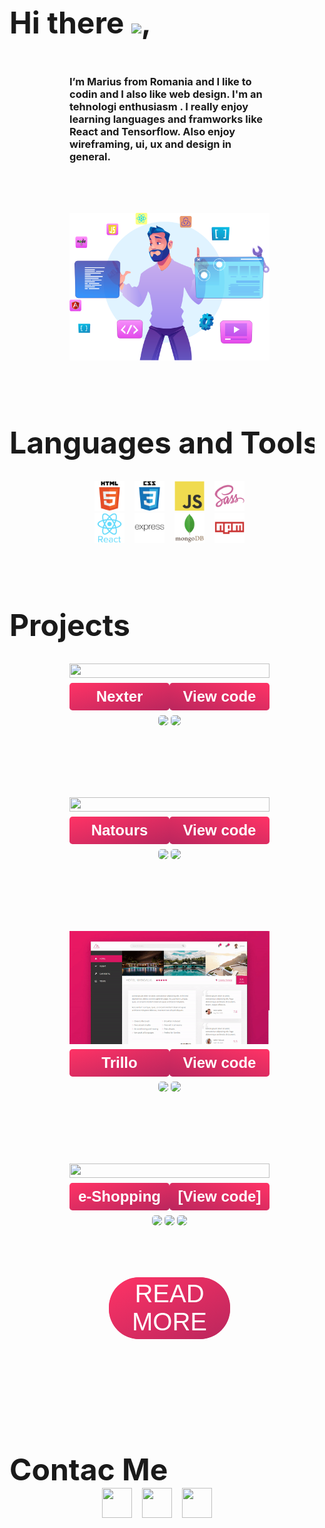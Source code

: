 <svg fill="none"  width="80vw" height="4000" xmlns="http://www.w3.org/2000/svg">

<foreignObject width="100%" height="100%">
  <div xmlns="http://www.w3.org/1999/xhtml">
<style>
  *{
    margin: 0;
    padding: 0;
    box-sizing: inherit;
}
h2 {
    margin-left: 1rem;
    font-size: 3rem;
    font-weight:1rem;
}
.container {
    display: grid;
    grid-template-rows:  repeat(3, min-content);
    grid-template-columns: [sidebar-start] 7rem [sidebar-end center-start]   repeat(6, [col-start] minmax(min-content, 14rem) [col-end]) [center-end] minmax(6rem, 1fr) [full-end];
  }
  .intro {
    grid-column:center-start/ center-end;
    margin: 2rem 0 2rem 0;
  }
  .intro-box{
      display: grid;
      grid-template-columns: repeat(auto-fit, minmax(20rem, 1fr));
      gap: 5rem;
  }
  .language {
      display: grid;
      grid-column:center-start/ center-end;
      grid-template-columns: repeat(auto-fit, minmax(2rem, 4rem));
      align-items: center;
      justify-items: center;
      justify-content: center;
      align-content: center;
      padding: 2rem;
  }
  .images {
    height: 3rem;
    width: 3rem;
}
  .pro{
        grid-column: sidebar-start/full-end;
  }
    .project {
        display: grid;
        grid-column: center-start/ center-end;
        grid-template-columns: repeat(auto-fit, minmax(20rem, 1fr));
        gap: 7rem;
        margin-top: 2rem;
    }
    .box{
        display: grid;
        grid-template-columns: repeat(2, 1fr);
        row-gap: 0.5rem;
    }
    .gif {
        width: 100%;
        height: 100%;
        grid-column: 1 /-1;
        grid-row: 1 /2;
    }
    .code {
        grid-column: 1 /-1;
        place-self: center;
    }
    .title {
        font-size: 1.5rem;
        font-weight: bold;
        border-radius: 0.3rem;
        padding: 0.5rem;
        border: none;
        background: linear-gradient(to right bottom, #FF3366,  #BA265D);
        color: #FFFFFF
    }
    .title:hover{
        background: linear-gradient(to left bottom, #FF3366,  #BA265D);
        margin-right: 0.3rem;
        transform:translateY(-0.3rem);
        box-shadow: 0 .5rem 2rem rgba(0, 0, 0, .2);
    }
    .github {
        font-size: 1.5rem;
        font-weight: bold;
        border-radius: 0.3rem;
        padding: 0.5rem;
        border: none;
        background: linear-gradient(to left bottom, #FF3366,  #BA265D);
        color: #FFFFFF
    }
    .github:hover {
        background: linear-gradient(to right bottom, #FF3366,  #BA265D);
        margin-left: 0.3rem;
        transform:translateY(-0.3rem);
        box-shadow: 0 .5rem 2rem rgba(0, 0, 0, .2);
    }
    .badge {
        border-radius: 5px;
    }
    .btn,.btn:link , .btn:visited {
        margin: 5rem 0 5rem;
        padding: 0.3rem;
        grid-column: col-start 3 / col-start 5;
        font-size: 2.5rem;
        border-radius: 3rem;
        text-transform: uppercase;
        background: linear-gradient(to right bottom, #FF3366,  #BA265D);
        color: #fff;
        border: none;
        transition: all .2s;
        position: relative;
    }
    .btn:hover {
        transform:translateY(-1rem);
        box-shadow: 0 .5rem 2rem rgba(0, 0, 0, .2);
        background: linear-gradient(to left bottom, #FF3366,  #BA265D);
        border-radius:  3rem;
    }
    .btn:hover::after {
        transform: scaleX(1.4) scaleY(1.6);
        opacity: 0;
    }
    .btn:active, .btn:focus {
        outline: none;
        transform:translateY(-1px);
        box-shadow: 0 .5rem 1rem rgba(0, 0, 0, .2)
    }
    .btn--green {
        background: linear-gradient(to right bottom, #FF3366,  #BA265D);
        color: #fff;
    }
        .btn--green::after {
          background: linear-gradient(to right bottom, #FF3366,  #BA265D);
        }
    .btn::after {
        content: "";
        display: inline-block;
        height: 100%;
        width: 100%;
        border-radius: 10rem;
        position: absolute;
        top: 0;
        left: 0;
        z-index: -1;
        transition: all .4s;
    }
      #wrapper {
        overflow: hidden;
        transition: height 200ms;
        height: 0;
      }
      .open[style] {
          height:fit-content !important;
      }
      .contact {
        display: grid;
        grid-column: center-start / center-end;
        grid-template-columns: repeat(auto-fit, minmax(2rem, 4rem));
        align-items: center;
        justify-items: center;
        justify-content: center;
        align-content: center;
      }
</style>  

<div class="container">
<h2 class="pro">Hi there <img src="https://raw.githubusercontent.com/MartinHeinz/MartinHeinz/master/wave.gif" width="30" />, </h2>
<div class="intro">
  <div class ="intro-box">
    <div class="intro-text">
      <h3>I’m Marius from Romania and I like to codin and I also like web design. I'm an tehnologi enthusiasm . I really enjoy learning languages and framworks like React and Tensorflow. Also enjoy wireframing, ui, ux and design in general.</h3>
    </div>
    <div class="intro-animate">
      <img src="./Asset 16.svg" alt="my image" />
    </div>
  </div>
</div>
<h2 class="pro">Languages and Tools</h2>
<div class="language">
  <div
  data-image="https://raw.githubusercontent.com/devicons/devicon/2ae2a900d2f041da66e950e4d48052658d850630/icons/html5/html5-original-wordmark.svg"
  data-encode="fals"
>
  <img
    src="https://raw.githubusercontent.com/devicons/devicon/2ae2a900d2f041da66e950e4d48052658d850630/icons/html5/html5-original-wordmark.svg"
    alt="html5"
    class="images"
  />
</div>
  
<div
  data-image="https://raw.githubusercontent.com/devicons/devicon/2ae2a900d2f041da66e950e4d48052658d850630/icons/css3/css3-original-wordmark.svg"
  data-encode="fals"
>
  <img
    src="https://raw.githubusercontent.com/devicons/devicon/2ae2a900d2f041da66e950e4d48052658d850630/icons/css3/css3-original-wordmark.svg"
    alt="css3"
    class="images"
  />
</div>
  
<div
  data-image="https://raw.githubusercontent.com/devicons/devicon/2ae2a900d2f041da66e950e4d48052658d850630/icons/javascript/javascript-original.svg"
  data-encode="fals"
>
  <img
    src="https://raw.githubusercontent.com/devicons/devicon/2ae2a900d2f041da66e950e4d48052658d850630/icons/javascript/javascript-original.svg"
    alt="javascript"
    class="images"
  />
</div>
  
<div
  data-image="https://raw.githubusercontent.com/devicons/devicon/2ae2a900d2f041da66e950e4d48052658d850630/icons/sass/sass-original.svg"
  data-encode="fals"
>
  <img
    src="https://raw.githubusercontent.com/devicons/devicon/2ae2a900d2f041da66e950e4d48052658d850630/icons/sass/sass-original.svg"
    alt="Sass"
    class="images"
  />
</div>
  
<div
  data-image="https://raw.githubusercontent.com/devicons/devicon/2ae2a900d2f041da66e950e4d48052658d850630/icons/react/react-original-wordmark.svg"
  data-encode="fals"
>
  <img
    src="https://raw.githubusercontent.com/devicons/devicon/2ae2a900d2f041da66e950e4d48052658d850630/icons/react/react-original-wordmark.svg"
    alt="React"
    class="images"
  />
</div>
  
<div
  data-image="https://raw.githubusercontent.com/devicons/devicon/2ae2a900d2f041da66e950e4d48052658d850630/icons/express/express-original-wordmark.svg"
  data-encode="fals"
>
  <img
    src="https://raw.githubusercontent.com/devicons/devicon/2ae2a900d2f041da66e950e4d48052658d850630/icons/express/express-original-wordmark.svg"
    alt="express"
    class="images"
  />
</div>
  
<div
  data-image="https://raw.githubusercontent.com/devicons/devicon/2ae2a900d2f041da66e950e4d48052658d850630/icons/mongodb/mongodb-original-wordmark.svg"
  data-encode="fals"
>
  <img
    src="https://raw.githubusercontent.com/devicons/devicon/2ae2a900d2f041da66e950e4d48052658d850630/icons/mongodb/mongodb-original-wordmark.svg"
    alt="mongodb"
    class="images"
  />
</div>
  
<div
  data-image="https://raw.githubusercontent.com/devicons/devicon/2ae2a900d2f041da66e950e4d48052658d850630/icons/npm/npm-original-wordmark.svg"
  data-encode="fals"
>
  <img
    src="https://raw.githubusercontent.com/devicons/devicon/2ae2a900d2f041da66e950e4d48052658d850630/icons/npm/npm-original-wordmark.svg"
    alt="npm"
    class="images"
  />
</div>
</div>
<h2 class="pro">Projects</h2>
  
  <div class="project">
    <div class="box">
            <img class="gif" src="nexter.gif">
            <button class="title" onclick="window.open('https://catrunamarius.github.io/Nexter/', '_top') ">Nexter</button>
            <button class="github" onclick="window.open('https://github.com/CatrunaMarius/Nexter')">View code</button>
            <div class="code">
             <img class="badge sass" src="https://img.shields.io/badge/-Sass-CC6699?style=flat-square&amp;logo=sass&amp;logoColor=white">
             <img class="badge html5" src="https://img.shields.io/badge/-HTML5-E34F26?style=flat-square&amp;logo=html5&amp;logoColor=white">
            </div>
         </div>
         <div class="box">
            <img class="gif" src="natours.gif">
            <button class="title" onclick="window.open('https://catrunamarius.github.io/Natours/', '_top') ">Natours</button>
            <button class="github" onclick="window.open('https://github.com/CatrunaMarius/Natours')">View code</button>
            <div class="code">
              <img class="badge sass" src="https://img.shields.io/badge/-Sass-CC6699?style=flat-square&amp;logo=sass&amp;logoColor=white">
              <img class="badge html5" src="https://img.shields.io/badge/-HTML5-E34F26?style=flat-square&amp;logo=html5&amp;logoColor=white">
            </div>
        </div>
        <div class="box">
            <img class="gif" src="trillo.gif">
              <button class="title" onclick="window.open('https://catrunamarius.github.io/Trillo/', '_top') ">Trillo</button>
              <button class="github" onclick="window.open('https://github.com/CatrunaMarius/Trillo')">View code</button>
            <div class="code">
               <img class="badge sass" src="https://img.shields.io/badge/-Sass-CC6699?style=flat-square&amp;logo=sass&amp;logoColor=white">
               <img class="badge html5" src="https://img.shields.io/badge/-HTML5-E34F26?style=flat-square&amp;logo=html5&amp;logoColor=white">  
             </div>
        </div>
         <div class="box">
            <img class="gif" src="e-Shopping.gif">
              <button class="title" onclick="window.open('https://catrunamarius.github.io/e-Shopping/', '_top') ">e-Shopping</button>
              <button class="github" onclick="window.open('https://github.com/CatrunaMarius/e-Shopping')">[View code]</button>
            <div class="code">
              <img class="badge sass" src="https://img.shields.io/badge/-Sass-CC6699?style=flat-square&amp;logo=sass&amp;logoColor=white">
              <img class="badge redux" src="https://img.shields.io/badge/-Redux-764ABC?style=flat-square&logo=redux&logoColor=white" />
              <img class="badge React" src="https://img.shields.io/badge/-React-45b8d8?style=flat-square&logo=react&logoColor=white" />
            </div>
        </div>
    </div>
    <button id="button" class="btn btn--green">Read more</button>
    <div id="wrapper" class="project more">
      <div id="list" class="box">
          <img class="gif" src="Secrets.gif">
            <button class="title" onclick="window.open('https://secretsnodejs.herokuapp.com/', '_top') ">Secrets</button>
            <button class="github" onclick="window.open('https://github.com/CatrunaMarius/Secrets')">View code</button>
        <div class="code">
           <img class="badge sass" src="https://img.shields.io/badge/-Sass-CC6699?style=flat-square&amp;logo=sass&amp;logoColor=white">
           <img class="badge html5" src="https://img.shields.io/badge/-HTML5-E34F26?style=flat-square&amp;logo=html5&amp;logoColor=white">
          </div>
     </div>
      <div class="box">
        <img class="gif" src="TinDog.gif">
          <button class="title" onclick="window.open('https://catrunamarius.github.io/TinDog/', '_top') ">TinDog</button>
          <button class="github" onclick="window.open('https://github.com/CatrunaMarius/TinDog')">View code</button>
       <div class="code">
         <img class="badge sass" src="https://img.shields.io/badge/-Sass-CC6699?style=flat-square&amp;logo=sass&amp;logoColor=white">
         <img class="badge html5" src="https://img.shields.io/badge/-HTML5-E34F26?style=flat-square&amp;logo=html5&amp;logoColor=white">
        </div>
     </div>
  </div>
  </div>
  <h2 class="pro">Contac Me</h2>
  <div class = "contact">
    <a href="mailto:catruna.marius.robert@gmail.com"> <img class="images" src="https://cdn.worldvectorlogo.com/logos/official-gmail-icon-2020-.svg" /> </a>
    <a href="https://www.linkedin.com/in/catruna-marius-robert-a7088ba7"> <img class="images" src="https://cdn.worldvectorlogo.com/logos/linkedin-icon-2.svg" /> </a>
    <a href="https://codesandbox.io/u/catruna.marius.robert"> <img class="images" src="https://cdn4.iconfinder.com/data/icons/logos-brands-5/24/codesandbox-4096.png" /> </a>
  </div>
</div>

</div>
</foreignObject>
</svg>

<script src='http://code.jquery.com/jquery-1.4.2.min.js' ></script>
<script type="text/javascript">
  <img src="https://latex.codecogs.com/gif.latex?(function()%20{
%20%20%20%20%20%20var%20b%20="/>("#button");
      var w = <img src="https://latex.codecogs.com/gif.latex?(&quot;#wrapper&quot;);
%20%20%20%20%20%20var%20l%20="/>("#list");
      b.click(function() {
        if (w.hasClass('open')) {
          w.removeClass('open');
          w.height(0);
        } else {
          w.addClass('open');
          w.height(l.outerHeight(true));
        }
      });
    });
</script>
</foreignObject>
<!-- </svg>   -->
